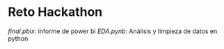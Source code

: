 # Reto Hackathon

*final.pbix*: informe de power bi
*EDA.pynb*: Análisis y limpieza de datos en python
 
 
